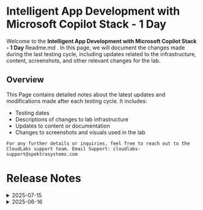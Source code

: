 # Intelligent App Development with Microsoft Copilot Stack - 1 Day

Welcome to the **Intelligent App Development with Microsoft Copilot Stack - 1 Day** Readme.md . In this page, we will document the changes made during the last testing cycle, including updates related to the infrastructure, content, screenshots, and other relevant changes for the lab.

## Overview

This Page contains detailed notes about the latest updates and modifications made after each testing cycle. It includes:

- Testing dates
- Descriptions of changes to lab infrastructure
- Updates to content or documentation
- Changes to screenshots and visuals used in the lab

`For any further details or inquiries, feel free to reach out to the CloudLabs support team. Email Support: cloudlabs-support@spektrasystems.com`

# Release Notes

<details>

  <summary>2025-07-15</summary>

### Release Date: 2025-07-16

- **Change**: Revised certain screenshots and instructions as needed.
- **Testing Date**: 2025-07-15

## Infrastructure Changes

NA

## Content Changes

- **Change**: NA
  
## Screenshot Updates

- **Change**: Screenshots were updated to enhance the overall user experience.
  
## Testing Notes

- **Test Validation Summary**: Tested lab end to end to check the functionalility and validated it.

---

</details>

<details>
  <summary>2025-06-16</summary>


### Release Date: 2025-06-16

- **Change**: Minor UI Changes and instructions updated.

## Infrastructure Changes

NA

## Content Changes

- **Change**: NA

## Screenshot Updates

- **Change**: Minor UI Changes

## Testing Notes

- **Test Date**: 2025-06-16

---

</details>


